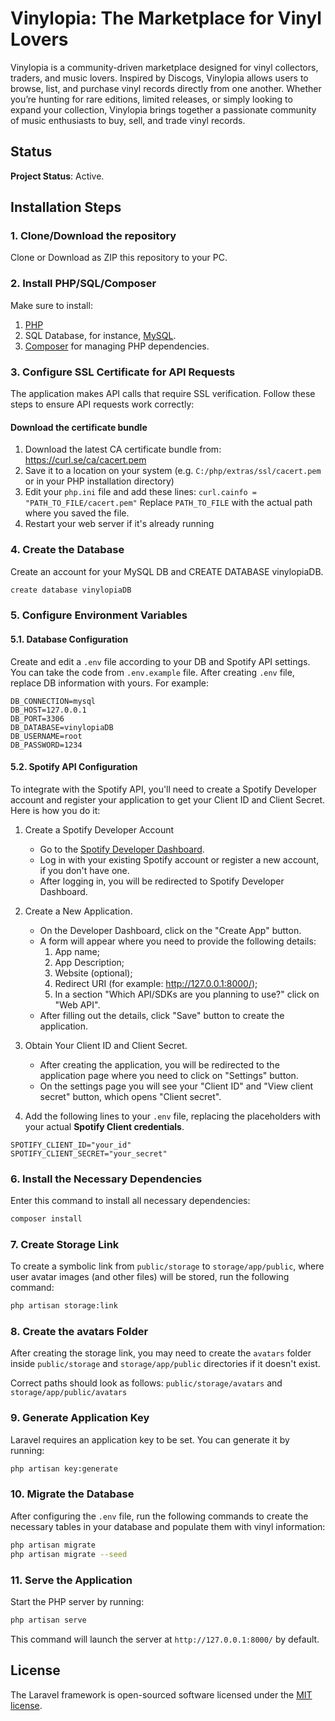 # Vinylopia: The Marketplace for Vinyl Lovers

Vinylopia is a community-driven marketplace designed for vinyl collectors, traders, and music lovers. Inspired by Discogs, Vinylopia allows users to browse, list, and purchase vinyl records directly from one another. Whether you’re hunting for rare editions, limited releases, or simply looking to expand your collection, Vinylopia brings together a passionate community of music enthusiasts to buy, sell, and trade vinyl records.

## Status
**Project Status**: Active.

## Installation Steps

### 1. Clone/Download the repository

Clone or Download as ZIP this repository to your PC.

### 2. Install PHP/SQL/Composer

Make sure to install:

1. [PHP](https://www.php.net/downloads.php)
2. SQL Database, for instance, [MySQL](https://dev.mysql.com/downloads/installer/).
3. [Composer](https://getcomposer.org/download/) for managing PHP dependencies.

### 3. Configure SSL Certificate for API Requests

The application makes API calls that require SSL verification. Follow these steps to ensure API requests work correctly:

#### Download the certificate bundle
1. Download the latest CA certificate bundle from: https://curl.se/ca/cacert.pem
2. Save it to a location on your system (e.g. ```C:/php/extras/ssl/cacert.pem``` or in your PHP installation directory)
3. Edit your `php.ini` file and add these lines: ```curl.cainfo = "PATH_TO_FILE/cacert.pem"``` Replace `PATH_TO_FILE` with the actual path where you saved the file.
4. Restart your web server if it's already running

### 4. Create the Database

Create an account for your MySQL DB and CREATE DATABASE vinylopiaDB.
```bash
create database vinylopiaDB
```

### 5. Configure Environment Variables

#### 5.1. Database Configuration

Create and edit a ```.env``` file according to your DB and Spotify API settings.
You can take the code from ```.env.example``` file.
After creating ```.env``` file, replace DB information with yours. For example:
```
DB_CONNECTION=mysql
DB_HOST=127.0.0.1
DB_PORT=3306
DB_DATABASE=vinylopiaDB
DB_USERNAME=root
DB_PASSWORD=1234
```

#### 5.2. Spotify API Configuration

To integrate with the Spotify API, you'll need to create a Spotify Developer account and register your application to get your Client ID and Client Secret. Here is how you do it:
1. Create a Spotify Developer Account
   - Go to the [Spotify Developer Dashboard](https://developer.spotify.com/dashboard/applications).
   - Log in with your existing Spotify account or register a new account, if you don't have one.
   - After logging in, you will be redirected to Spotify Developer Dashboard.

2. Create a New Application.
   - On the Developer Dashboard, click on the "Create App" button.
   - A form will appear where you need to provide the following details:
     1) App name;
     2) App Description;
     3) Website (optional);
     4) Redirect URI (for example: http://127.0.0.1:8000/);
     5) In a section "Which API/SDKs are you planning to use?" click on "Web API".
   - After filling out the details, click "Save" button to create the application.

3. Obtain Your Client ID and Client Secret.
   - After creating the application, you will be redirected to the application page where you need to click on "Settings" button.
   - On the settings page you will see your "Client ID" and "View client secret" button, which opens "Client secret".

4. Add the following lines to your `.env` file, replacing the placeholders with your actual **Spotify Client credentials**. 
```
SPOTIFY_CLIENT_ID="your_id"
SPOTIFY_CLIENT_SECRET="your_secret"
```

### 6. Install the Necessary Dependencies

Enter this command to install all necessary dependencies:
```bash
composer install
```

### 7. Create Storage Link

To create a symbolic link from ```public/storage``` to ```storage/app/public```, where user avatar images (and other files) will be stored, run the following command:
```bash
php artisan storage:link
```

### 8. Create the avatars Folder

After creating the storage link, you may need to create the ```avatars``` folder inside ```public/storage``` and ```storage/app/public``` directories if it doesn't exist.   

Correct paths should look as follows: ```public/storage/avatars``` and ```storage/app/public/avatars```

### 9. Generate Application Key

Laravel requires an application key to be set. You can generate it by running:
```bash
php artisan key:generate
```
### 10. Migrate the Database

After configuring the ```.env``` file, run the following commands to create the necessary tables in your database and populate them with vinyl information:
```bash
php artisan migrate
php artisan migrate --seed
```

### 11. Serve the Application

Start the PHP server by running:
```bash
php artisan serve
```
This command will launch the server at ```http://127.0.0.1:8000/``` by default.

## License

The Laravel framework is open-sourced software licensed under the [MIT license](https://opensource.org/license/MIT).
